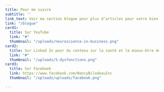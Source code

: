 ```yaml
---
title: Pour me suivre
subtitle: ''
link_text: Voir ma section blogue pour plus d’articles pour votre bien-être >
link: "/blogue"
card1:
  title: Sur YouTube
  link: "#"
  thumbnail: "/uploads/neuroscience-in-business.png"
card2:
  title: Sur Linked In pour du contenu sur la santé et le mieux-être de ton équipe
  link: "#"
  thumbnail: "/uploads/5-dysfonctions.png"
card3:
  title: Sur Facebook
  link: https://www.facebook.com/NancyBilodeauInc
  thumbnail: "/uploads/uploads/facebook.png"

---
```

